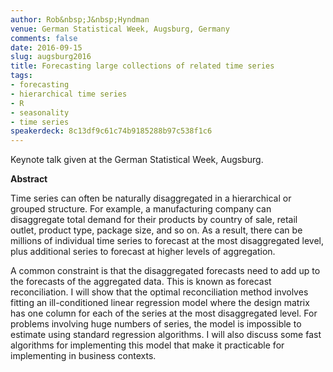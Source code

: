 ```yaml
---
author: Rob&nbsp;J&nbsp;Hyndman
venue: German Statistical Week, Augsburg, Germany
comments: false
date: 2016-09-15
slug: augsburg2016
title: Forecasting large collections of related time series
tags:
- forecasting
- hierarchical time series
- R
- seasonality
- time series
speakerdeck: 8c13df9c61c74b9185288b97c538f1c6
---
```


Keynote talk given at the German Statistical Week, Augsburg.

**Abstract**

Time series can often be naturally disaggregated in a hierarchical or grouped structure. For example, a manufacturing company can disaggregate total demand for their products by country of sale, retail outlet, product type, package size, and so on. As a result, there can be millions of individual time series to forecast at the most disaggregated level, plus additional series to forecast at higher levels of aggregation.

A common constraint is that the disaggregated forecasts need to add up to the forecasts of the aggregated data. This is known as forecast reconciliation. I will show that the optimal reconciliation method involves fitting an ill-conditioned linear regression model where the design matrix has one column for each of the series at the most disaggregated level. For problems involving huge numbers of series, the model is impossible to estimate using standard regression algorithms. I will also discuss some fast algorithms for implementing this model that make it practicable for implementing in business contexts.
